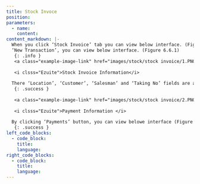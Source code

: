 ```yaml
---
title: Stock Invoce
position:
parameters:
  - name:
    content:
content_markdown: |- 
  When you click ‘Stock Invoice’ tab you can view below interface. (Figure 6.6.0) By clicking there 
  ‘New Transaction’, you can view below interface. (Figure 6.6.1) 
   {: .info }
   <a class="example-image-link" href="images/stock/stock invoice/1.PNG" data-lightbox="example-1"><img class="example-image" src="images/stock/stock invoice/1.PNG" alt=""></a> 
   
   <i clsss="Ezuite">Stock Invoice Information</i>
   
  There ‘Location’, ‘Customer’, ‘Salesman’ and ‘Taking No’ fields are autocompleted fields. When you load details to the ‘Taking No’, relevant data will load to the table. (Figure 6.6.1)  
   {: .success }
   
   <a class="example-image-link" href="images/stock/stock invoice/2.PNG" data-lightbox="example-1"><img class="example-image" src="images/stock/stock invoice/2.PNG" alt=""></a> 
   
   <i clsss="Ezuite">Payment Information </i>
   
  By clicking ‘Payments’ button, you can view belowe interface (Figure 6.6.2). You can select your payment method. There ‘Cheque Bank’, ‘Card Bank’ and ‘Mobile Type’ are autocompleted fields. After filling required fields, you have to click plus mark to complete transaction and then save it.After clicking ‘Save’ button you can view below model. (Figure 6.6.3) There you can select report type and by clicking ‘View’ button you can view report. 
   {: .success }
left_code_blocks:
  - code_block:
    title:
    language:
right_code_blocks:
  - code_block:
    title:
    language:
---
```

